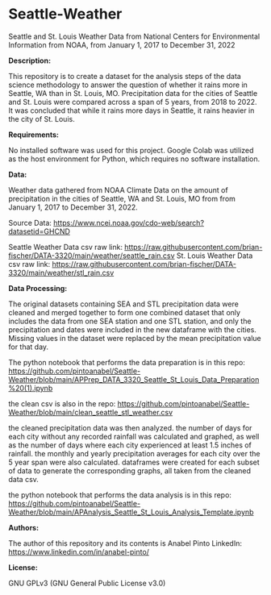 # Seattle-Weather
Seattle and St. Louis Weather Data from National Centers for Environmental Information from NOAA, from January 1, 2017 to December 31, 2022

**Description:**

This repository is to create a dataset for the analysis steps of the data science methodology to answer the question of whether it rains more in Seattle, WA than in St. Louis, MO. Precipitation data for the cities of Seattle and St. Louis were compared across a span of 5 years, from 2018 to 2022. It was concluded that while it rains more days in Seattle, it rains heavier in the city of St. Louis.

**Requirements:**

No installed software was used for this project. Google Colab was utilized as the host environment for Python, which requires no software installation.

**Data:**

Weather data gathered from NOAA Climate Data on the amount of precipitation in the cities of Seattle, WA and St. Louis, MO from from January 1, 2017 to December 31, 2022.

Source Data: https://www.ncei.noaa.gov/cdo-web/search?datasetid=GHCND

Seattle Weather Data csv raw link: https://raw.githubusercontent.com/brian-fischer/DATA-3320/main/weather/seattle_rain.csv
St. Louis Weather Data csv raw link: https://raw.githubusercontent.com/brian-fischer/DATA-3320/main/weather/stl_rain.csv

**Data Processing:**

The original datasets containing SEA and STL precipitation data were cleaned and merged together to form one combined dataset that only includes the data from one SEA station and one STL station, and only the precipitation and dates were included in the new dataframe with the cities. Missing values in the dataset were replaced by the mean precipitation value for that day.

The python notebook that performs the data preparation is in this repo: https://github.com/pintoanabel/Seattle-Weather/blob/main/APPrep_DATA_3320_Seattle_St_Louis_Data_Preparation%20(1).ipynb

the clean csv is also in the repo: https://github.com/pintoanabel/Seattle-Weather/blob/main/clean_seattle_stl_weather.csv

the cleaned precipitation data was then analyzed. the number of days for each city without any recorded rainfall was calculated and graphed, as well as the number of days where each city experienced at least 1.5 inches of rainfall. the monthly and yearly precipitation averages for each city over the 5 year span were also calculated. dataframes were created for each subset of data to generate the corresponding graphs, all taken from the cleaned data csv.

the python notebook that performs the data analysis is in this repo: https://github.com/pintoanabel/Seattle-Weather/blob/main/APAnalysis_Seattle_St_Louis_Analysis_Template.ipynb

**Authors:**

The author of this repository and its contents is Anabel Pinto
LinkedIn: https://www.linkedin.com/in/anabel-pinto/

**License:**

GNU GPLv3 (GNU General Public License v3.0)
